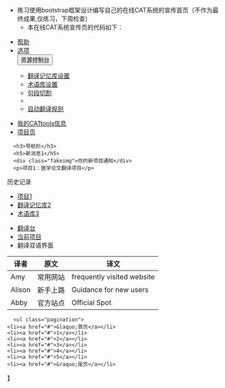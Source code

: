 - 练习使用bootstrap框架设计编写自己的在线CAT系统的宣传首页（不作为最终成果,仅练习，下周检查）
  - 本在线CAT系统宣传页的代码如下：
<!DOCTYPE html>  
<html>  
<head>
	<meta charset="utf-8"> 
	<title>计算机辅助翻译工具页面设计(boolstrap)</title>
	<link rel="stylesheet" href="https://cdn.staticfile.org/twitter-bootstrap/3.3.7/css/bootstrap.min.css">  
	<script src="https://cdn.staticfile.org/jquery/2.1.1/jquery.min.js"></script>
	<script src="https://cdn.staticfile.org/twitter-bootstrap/3.3.7/js/bootstrap.min.js"></script>
</head>

<body> 
<ul class="nav nav-tabs">
        <li class="nav-item">
          <a class="nav-link" href="#">帮助</a>
        </li>
        <li class="nav-item">
          <a class="nav-link" href="#">选项</a>
        </li>
        <div class="btn-group">
	<button type="button" class="btn btn-primary dropdown-toggle" data-toggle="dropdown">资源控制台
		<span class="caret"></span>
	</button>
	<ul class="dropdown-menu" role="menu">
		<li><a href="#">翻译记忆库设置</a></li>
		<li><a href="#">术语库设置</a></li>
		<li><a href="#">句段切割</a></li>
		<li class="divider"></li>
		<li><a href="#">自动翻译规则</a></li>
	</ul>
          </div>
</ul>

<ul class="nav nav-tabs">
	<li><a href="#">我的CATtools信息</a></li>
	<li class="active"><a href="#">项目页</a></li>
</ul>

<div class="col-sm-4">

	
      <h3>导航栏</h3>
      <h5>新消息1</h5>
      <div class="fakeimg">你的新项目通知</div>
      <p>项目1：医学论文翻译项目</p>
       
<p>历史记录</p>
<ul class="nav nav-pills nav-stacked">
	<li class="active"><a href="#">项目1</a></li>
	<li><a href="#">翻译记忆库2</a></li>
	<li><a href="#">术语库3</a></li>
</ul>
 </div>

<div class="col-sm-4">
  <ul class="breadcrumb">
	<li><a href="#">翻译台</a></li>
	<li><a href="#">当前项目</a></li>
	<li class="active">翻译双语界面</li>
</ul>

 <div class="col-sm-9 col-md-10 bg-warning">
        <table class="table table-hover">
            <thead class="thead-dark">
              <tr>
                <th class="width:50px">译者</th>
                <th >原文</th>
                <th >译文</th>
              </tr>
            </thead>
            <tbody>
              <tr>
                <td>Amy</td>
                <td>常用网站</td>
                <td contenteditable="true">frequently visited website</td>
              </tr>
              <tr>
                <td>Alison</td>
                <td>新手上路</td>
                <td contenteditable="true">Guidance for new users</td>
              </tr>
              <tr>
                <td>Abby</td>
                <td>官方站点</td>
                <td contenteditable="true">Official Spot</td>
              </tr>
            </tbody>
        </table>
      
      <ul class="pagination">
	<li><a href="#">&laquo;首页</a></li>
	<li><a href="#">1</a></li>
	<li><a href="#">2</a></li>
	<li><a href="#">3</a></li>
	<li><a href="#">4</a></li>
	<li><a href="#">5</a></li>
	<li><a href="#">&raquo;尾页</a></li>
</ul>
    </div>
</div>


</body>
</html>
】
